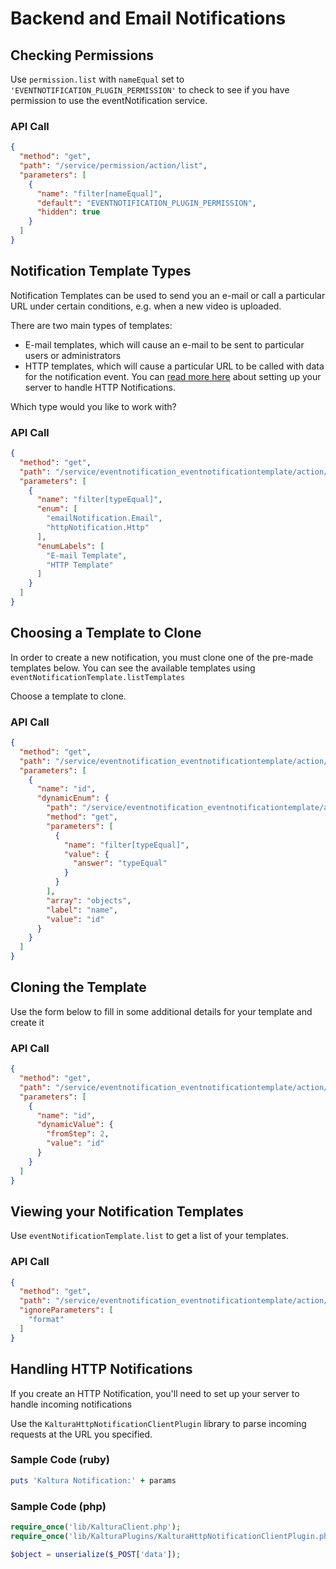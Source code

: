 <!--METADATA
{
  "icon": "exclamation",
  "sortOrder": 200,
  "tags": [
    "permission",
    "eventNotificationTemplate"
  ],
  "keywords": [],
  "summary": "Set up e-mail alerts and HTTP callbacks that get triggered when your videos become available."
}
-->

# Backend and Email Notifications


## Checking Permissions
Use ```permission.list``` with ```nameEqual``` set to ```'EVENTNOTIFICATION_PLUGIN_PERMISSION'``` to check to see if you have permission to use the eventNotification service.

### API Call
```json
{
  "method": "get",
  "path": "/service/permission/action/list",
  "parameters": [
    {
      "name": "filter[nameEqual]",
      "default": "EVENTNOTIFICATION_PLUGIN_PERMISSION",
      "hidden": true
    }
  ]
}
```

## Notification Template Types
Notification Templates can be used to send you an e-mail or call a particular URL under certain conditions, e.g. when a new video is uploaded.

There are two main types of templates:
* E-mail templates, which will cause an e-mail to be sent to particular users or administrators
* HTTP templates, which will cause a particular URL to be called with data for the notification event. You can [read more here](https://github.com/kaltura/server/blob/master/plugins/event_notification/providers/http/README.md) about setting up your server to handle HTTP Notifications.

Which type would you like to work with?

### API Call
```json
{
  "method": "get",
  "path": "/service/eventnotification_eventnotificationtemplate/action/listTemplates",
  "parameters": [
    {
      "name": "filter[typeEqual]",
      "enum": [
        "emailNotification.Email",
        "httpNotification.Http"
      ],
      "enumLabels": [
        "E-mail Template",
        "HTTP Template"
      ]
    }
  ]
}
```

## Choosing a Template to Clone
In order to create a new notification, you must clone one of the pre-made templates below. You can see the available templates using ```eventNotificationTemplate.listTemplates```

Choose a template to clone.

### API Call
```json
{
  "method": "get",
  "path": "/service/eventnotification_eventnotificationtemplate/action/listTemplates",
  "parameters": [
    {
      "name": "id",
      "dynamicEnum": {
        "path": "/service/eventnotification_eventnotificationtemplate/action/listTemplates",
        "method": "get",
        "parameters": [
          {
            "name": "filter[typeEqual]",
            "value": {
              "answer": "typeEqual"
            }
          }
        ],
        "array": "objects",
        "label": "name",
        "value": "id"
      }
    }
  ]
}
```

## Cloning the Template
Use the form below to fill in some additional details for your template and create it

### API Call
```json
{
  "method": "get",
  "path": "/service/eventnotification_eventnotificationtemplate/action/clone",
  "parameters": [
    {
      "name": "id",
      "dynamicValue": {
        "fromStep": 2,
        "value": "id"
      }
    }
  ]
}
```

## Viewing your Notification Templates
Use ```eventNotificationTemplate.list``` to get a list of your templates.

### API Call
```json
{
  "method": "get",
  "path": "/service/eventnotification_eventnotificationtemplate/action/list",
  "ignoreParameters": [
    "format"
  ]
}
```

## Handling HTTP Notifications
If you create an HTTP Notification, you'll need to set up your server to handle incoming notifications

Use the ```KalturaHttpNotificationClientPlugin``` library to parse incoming requests at the URL you specified.


### Sample Code (ruby)
```ruby
puts 'Kaltura Notification:' + params

```
### Sample Code (php)
```php
require_once('lib/KalturaClient.php');
require_once('lib/KalturaPlugins/KalturaHttpNotificationClientPlugin.php');

$object = unserialize($_POST['data']);

```